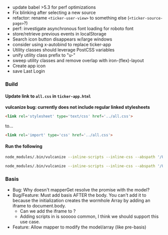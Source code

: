 - update babel >5.3 for perf optimizations
- Fix blinking after selecting a new source
- refactor: rename `<ticker-user-view>` to something else (`<ticker-source-page>`?)
- perf: investigate asynchronous font loading for roboto font
- store/retrieve previous events in localStorage
- Search icon button disappears w/large windows
- consider using x-autobind to replace ticker-app
- Utility classes should leverage PostCSS variables
- unify utility class prefix to "u-"
- sweep utility classes and remove overlap with iron-(flex)-layout
- Create app icon
- save Last Login

### Build

#### Update link to `all.css` in `ticker-app.html`

__vulcanize bug: currently does not include regular linked stylesheets__

```html
<link rel='stylesheet' type='text/css' href='../all.css'>
```

to...

```html
<link rel='import' type='css' href='../all.css'>
```

#### Run the following

```sh
node_modules/.bin/vulcanize --inline-scripts --inline-css --abspath '/Users/peter.wong/projects/ticker' /app.html > app-built.html; vulcanize --strip -output index.html app-built.html; rm app-built.html
```

```sh
node_modules/.bin/vulcanize --inline-scripts --inline-css --abspath '/Users/peter.wong/projects/ticker' /app.html > app-built.html; vulcanize -strip -output app-built2.html app-built.html; rm app-built.html; node_modules/.bin/crisper --source app-built2.html --html index.html --js index.js; rm app-built2.html
```

### Basis

- Bug: Why doesn't mapperGet resolve the promise with the model?
- Bug/Feature: Must add basis AFTER the body.  You can't add it to <head> because
  the initialization creates the wormhole Array by adding an iframe to document.body.
  - Can we add the iframe to <head>?
  - Adding scripts in <head> is sooooo common, I think we should support this use
    case.
- Feature: Allow mapper to modify the model/array (like pre-basis)
